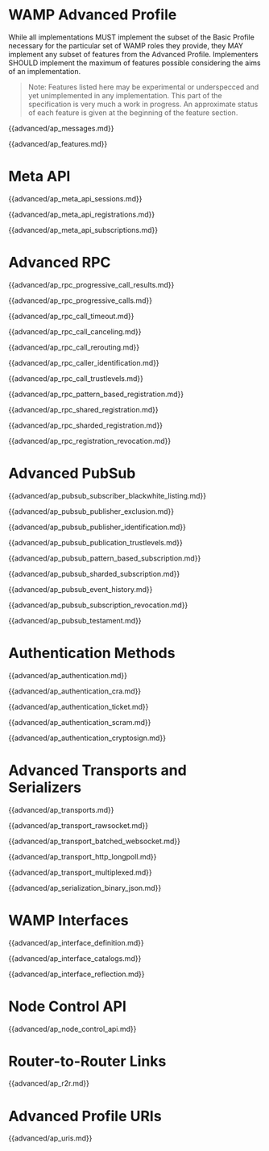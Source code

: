 # WAMP Advanced Profile

While all implementations MUST implement the subset of the Basic Profile necessary for the particular set of WAMP roles they provide, they MAY implement any subset of features from the Advanced Profile. Implementers SHOULD implement the maximum of features possible considering the aims of an implementation.

> Note: Features listed here may be experimental or underspecced and yet unimplemented in any implementation. This part of the specification is very much a work in progress. An approximate status of each feature is given at the beginning of the feature section.

{{advanced/ap_messages.md}}

{{advanced/ap_features.md}}


# Meta API

{{advanced/ap_meta_api_sessions.md}}

{{advanced/ap_meta_api_registrations.md}}

{{advanced/ap_meta_api_subscriptions.md}}


# Advanced RPC

{{advanced/ap_rpc_progressive_call_results.md}}

{{advanced/ap_rpc_progressive_calls.md}}

{{advanced/ap_rpc_call_timeout.md}}

{{advanced/ap_rpc_call_canceling.md}}

{{advanced/ap_rpc_call_rerouting.md}}

{{advanced/ap_rpc_caller_identification.md}}

{{advanced/ap_rpc_call_trustlevels.md}}

{{advanced/ap_rpc_pattern_based_registration.md}}

{{advanced/ap_rpc_shared_registration.md}}

{{advanced/ap_rpc_sharded_registration.md}}

{{advanced/ap_rpc_registration_revocation.md}}


# Advanced PubSub

{{advanced/ap_pubsub_subscriber_blackwhite_listing.md}}

{{advanced/ap_pubsub_publisher_exclusion.md}}

{{advanced/ap_pubsub_publisher_identification.md}}

{{advanced/ap_pubsub_publication_trustlevels.md}}

{{advanced/ap_pubsub_pattern_based_subscription.md}}

{{advanced/ap_pubsub_sharded_subscription.md}}

{{advanced/ap_pubsub_event_history.md}}

{{advanced/ap_pubsub_subscription_revocation.md}}

{{advanced/ap_pubsub_testament.md}}


# Authentication Methods

{{advanced/ap_authentication.md}}

{{advanced/ap_authentication_cra.md}}

{{advanced/ap_authentication_ticket.md}}

{{advanced/ap_authentication_scram.md}}

{{advanced/ap_authentication_cryptosign.md}}


# Advanced Transports and Serializers

{{advanced/ap_transports.md}}

{{advanced/ap_transport_rawsocket.md}}

{{advanced/ap_transport_batched_websocket.md}}

{{advanced/ap_transport_http_longpoll.md}}

{{advanced/ap_transport_multiplexed.md}}

{{advanced/ap_serialization_binary_json.md}}


# WAMP Interfaces

{{advanced/ap_interface_definition.md}}

{{advanced/ap_interface_catalogs.md}}

{{advanced/ap_interface_reflection.md}}


# Node Control API

{{advanced/ap_node_control_api.md}}


# Router-to-Router Links

{{advanced/ap_r2r.md}}


# Advanced Profile URIs

{{advanced/ap_uris.md}}
